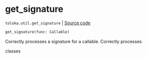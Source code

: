 # get_signature
`toloka.util.get_signature` | [Source code](https://github.com/Toloka/toloka-kit/blob/v1.1.0.post1/src/util/__init__.py#L48)

```python
get_signature(func: Callable)
```

Correctly processes a signature for a callable. Correctly processes


classes

